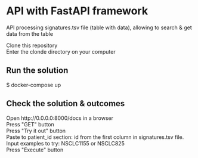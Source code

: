 # API with FastAPI framework
API processing signatures.tsv file (table with data), allowing to search & get data from the table<br>

Clone this repository<br>
Enter the clonde directory on your computer<br>


<h2>Run the solution</h2>
$ docker-compose up<br>

<h2>Check the solution & outcomes</h2>
Open http://0.0.0.0:8000/docs in a browser<br>
Press "GET" button<br>
Press "Try it out" button<br>
Paste to patient_id section: id from the first column in signatures.tsv file. Input examples to try: NSCLC1155 or NSCLC825<br>
Press "Execute" button<br>

